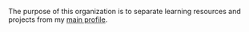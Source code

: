 The purpose of this organization is to separate learning resources and projects from my [main profile](https://github.com/pilot2254).
